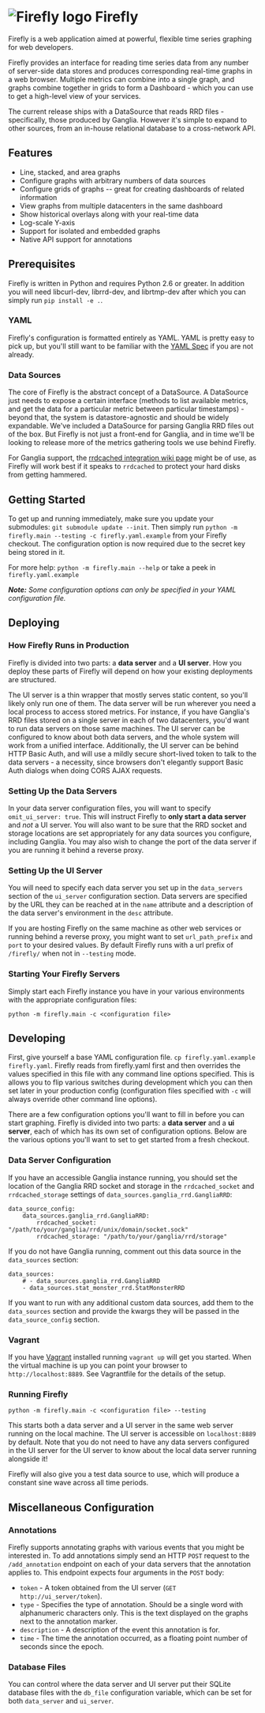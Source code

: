 # ![Firefly logo](https://raw.github.com/Yelp/firefly/master/docs/firefly-small.png) Firefly

Firefly is a web application aimed at powerful, flexible time series graphing for web developers.

Firefly provides an interface for reading time series data from any number of server-side data stores and produces corresponding real-time graphs in a web browser. Multiple metrics can combine into a single graph, and graphs combine together in grids to form a Dashboard - which you can use to get a high-level view of your services.

The current release ships with a DataSource that reads RRD files - specifically, those produced by Ganglia.  However it's simple to expand to other sources, from an in-house relational database to a cross-network API.

## Features

* Line, stacked, and area graphs
* Configure graphs with arbitrary numbers of data sources
* Configure grids of graphs -- great for creating dashboards of related information
* View graphs from multiple datacenters in the same dashboard
* Show historical overlays along with your real-time data
* Log-scale Y-axis
* Support for isolated and embedded graphs
* Native API support for annotations

## Prerequisites

Firefly is written in Python and requires Python 2.6 or greater. In addition you will need libcurl-dev, librrd-dev, and librtmp-dev after which you can simply run `pip install -e .`.

### YAML

Firefly's configuration is formatted entirely as YAML. YAML is pretty easy to pick up, but you'll still want to be familiar with the [YAML Spec](http://www.yaml.org/spec/1.2/spec.html) if you are not already.

### Data Sources

The core of Firefly is the abstract concept of a DataSource. A DataSource just needs to expose a certain interface (methods to list available metrics, and get the data for a particular metric between particular timestamps) - beyond that, the system is datastore-agnostic and should be widely expandable.  We've included a DataSource for parsing Ganglia RRD files out of the box.  But Firefly is not just a front-end for Ganglia, and in time we'll be looking to release more of the metrics gathering tools we use behind Firefly.

For Ganglia support, the [rrdcached integration wiki page](http://sourceforge.net/apps/trac/ganglia/wiki/rrdcached_integration) might be of use, as Firefly will work best if it speaks to `rrdcached` to protect your hard disks from getting hammered.

## Getting Started

To get up and running immediately, make sure you update your submodules: `git submodule update --init`. Then simply run `python -m firefly.main --testing -c firefly.yaml.example` from your Firefly checkout.  The configuration option is now required due to the secret key being stored in it.

For more help: `python -m firefly.main --help` or take a peek in `firefly.yaml.example`

_**Note:** Some configuration options can only be specified in your YAML configuration file._

## Deploying

### How Firefly Runs in Production

Firefly is divided into two parts: a **data server** and a **UI server**. How you deploy these parts of Firefly will depend on how your existing deployments are structured.

The UI server is a thin wrapper that mostly serves static content, so you'll likely only run one of them.  The data server will be run wherever you need a local process to access stored metrics.  For instance, if you have Ganglia's RRD files stored on a single server in each of two datacenters, you'd want to run data servers on those same machines.  The UI server can be configured to know about both data servers, and the whole system will work from a unified interface.  Additionally, the UI server can be behind HTTP Basic Auth, and will use a mildly secure short-lived token to talk to the data servers - a necessity, since browsers don't elegantly support Basic Auth dialogs when doing CORS AJAX requests.

### Setting Up the Data Servers

In your data server configuration files, you will want to specify `omit_ui_server: true`. This will instruct Firefly to **only start a data server** and _not_ a UI server. You will also want to be sure that the RRD socket and storage locations are set appropriately for any data sources you configure, including Ganglia.  You may also wish to change the port of the data server if you are running it behind a reverse proxy.

### Setting Up the UI Server

You will need to specify each data server you set up in the `data_servers` section of the `ui_server` configuration section. Data servers are specified by the URL they can be reached at in the `name` attribute and a description of the data server's environment in the `desc` attribute.

If you are hosting Firefly on the same machine as other web services or running behind a reverse proxy, you might want to set `url_path_prefix` and `port` to your desired values. By default Firefly runs with a url prefix of `/firefly/` when not in `--testing` mode.

### Starting Your Firefly Servers

Simply start each Firefly instance you have in your various environments with the appropriate configuration files:

`python -m firefly.main -c <configuration file>`


## Developing

First, give yourself a base YAML configuration file. `cp firefly.yaml.example firefly.yaml`. Firefly reads from firefly.yaml first and then overrides the values specified in this file with any command line options specified. This is allows you to flip various switches during development which you can then set later in your production config (configuration files specified with `-c` will always override other command line options).

There are a few configuration options you'll want to fill in before you can start graphing. Firefly is divided into two parts: a **data server** and a **ui server**, each of which has its own set of configuration options. Below are the various options you'll want to set to get started from a fresh checkout.

### Data Server Configuration

If you have an accessible Ganglia instance running, you should set the location of the Ganglia RRD socket and storage in the `rrdcached_socket` and `rrdcached_storage` settings of `data_sources.ganglia_rrd.GangliaRRD`:

	data_source_config:
		data_sources.ganglia_rrd.GangliaRRD:
			rrdcached_socket: "/path/to/your/ganglia/rrd/unix/domain/socket.sock"
			rrdcached_storage: "/path/to/your/ganglia/rrd/storage"

If you do not have Ganglia running, comment out this data source in the `data_sources` section:

	data_sources:
		# - data_sources.ganglia_rrd.GangliaRRD
		- data_sources.stat_monster_rrd.StatMonsterRRD

If you want to run with any additional custom data sources, add them to the `data_sources` section and provide the kwargs they will be passed in the `data_source_config` section.

### Vagrant

If you have [Vagrant](http://www.vagrantup.com/) installed running `vagrant up` will get you started. When the virtual machine is up you can point your browser to `http://localhost:8889`. See Vagrantfile for the details of the setup.

### Running Firefly

`python -m firefly.main -c <configuration file> --testing`

This starts both a data server and a UI server in the same web server running on the local machine. The UI server is accessible on `localhost:8889` by default. Note that you do not need to have any data servers configured in the UI server for the UI server to know about the local data server running alongside it!

Firefly will also give you a test data source to use, which will produce a constant sine wave across all time periods.

## Miscellaneous Configuration

### Annotations

Firefly supports annotating graphs with various events that you might be interested in. To add annotations simply send an HTTP `POST` request to the `/add_annotation` endpoint on each of your data servers that the annotation applies to. This endpoint expects four arguments in the `POST` body:

* `token` - A token obtained from the UI server (`GET http://ui_server/token`).
* `type` - Specifies the type of annotation. Should be a single word with alphanumeric characters only. This is the text displayed on the graphs next to the annotation marker.
* `description` - A description of the event this annotation is for.
* `time` - The time the annotation occurred, as a floating point number of seconds since the epoch.

### Database Files

You can control where the data server and UI server put their SQLite database files with the `db_file` configuration variable, which can be set for both `data_server` and `ui_server`.
